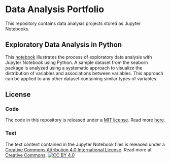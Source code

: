 # Data Analysis Portfolio
This repository contains data analysis projects stored as Jupyter Notebooks.

## Exploratory Data Analysis in Python
This [notebook](https://nbviewer.jupyter.org/github/patrickwfitzgerald/portfolio/blob/master/exploratory-data-analysis-python/Exploratory%20Data%20Analysis%20in%20Python.ipynb) illustrates the process of exploratory data analysis with Jupyter Notebook using Python. A sample dataset from the seaborn package is analyzed using a systematic approach to visualize the distribution of variables and associations between variables. This approach can be applied to any other dataset containing similar types of variables.

## License

### Code
The code in this repository is released under a [MIT license](LICENSE-CODE). Read more [here](https://choosealicense.com/licenses/mit/).

### Text
The text content contained in the Jupyter Notebook files is released under a [Creative Commons Attribution 4.0 International License](LICENSE-TEXT). Read more at [Creative Commons][cc-by].
[![CC BY 4.0][cc-by-image]][cc-by]

[cc-by]: http://creativecommons.org/licenses/by/4.0/
[cc-by-image]: https://i.creativecommons.org/l/by/4.0/88x31.png
